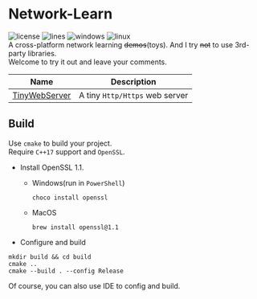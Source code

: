 # Network-Learn

![license](https://img.shields.io/badge/license-MIT-blue.svg?style=flat-square)
![lines](https://tokei.rs/b1/github/ho-229/Network-Learn)
![windows](https://github.com/ho229v3666/Network-Learn/workflows/Windows/badge.svg?style=flat-square)
![linux](https://github.com/ho229v3666/Network-Learn/workflows/Linux/badge.svg?style=flat-square)  
A cross-platform network learning ~~demos~~(toys). And I try ~~not~~ to use 3rd-party libraries.  
Welcome to try it out and leave your comments.

| Name | Description |
| ---- | ----------- |
| [TinyWebServer](./TinyWebServer) | A tiny `Http/Https` web server |

## Build

Use `cmake` to build your project.  
Require `C++17` support and `OpenSSL`.

* Install OpenSSL 1.1.

  * Windows(run in `PowerShell`)

    ```shell
    choco install openssl
    ```

  * MacOS

    ```shell
    brew install openssl@1.1
    ```

* Configure and build

```shell
mkdir build && cd build
cmake ..
cmake --build . --config Release
```

Of course, you can also use IDE to config and build.
